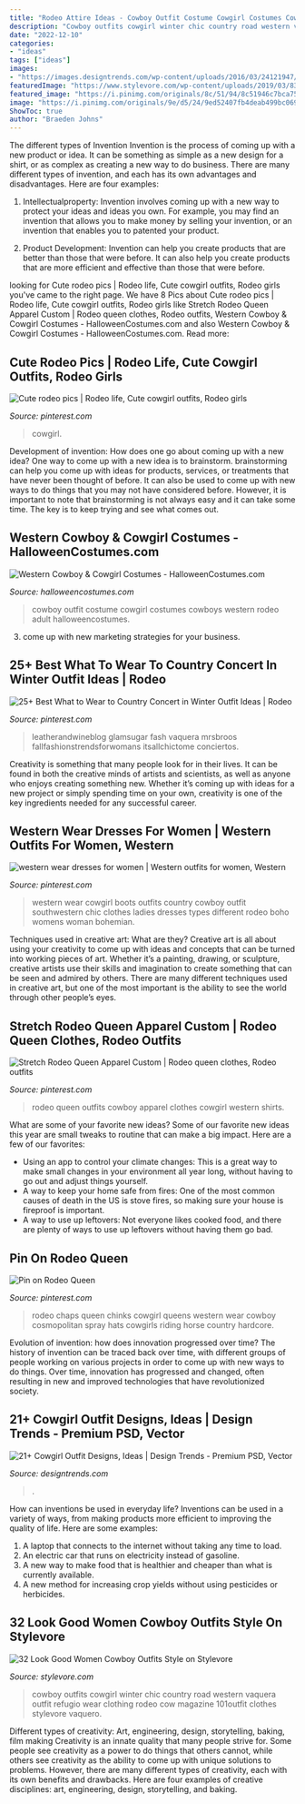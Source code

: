 ```yaml
---
title: "Rodeo Attire Ideas - Cowboy Outfit Costume Cowgirl Costumes Cowboys Western Rodeo Adult Halloweencostumes"
description: "Cowboy outfits cowgirl winter chic country road western vaquera outfit refugio wear clothing rodeo cow magazine 101outfit clothes stylevore vaquero"
date: "2022-12-10"
categories:
- "ideas"
tags: ["ideas"]
images:
- "https://images.designtrends.com/wp-content/uploads/2016/03/24121947/Elegant-Cowgirl-Dress.jpg"
featuredImage: "https://www.stylevore.com/wp-content/uploads/2019/03/83936d109be18900ca208f92fc61eed9.jpg"
featured_image: "https://i.pinimg.com/originals/8c/51/94/8c51946c7bca757dc205d92cd1f4487b.png"
image: "https://i.pinimg.com/originals/9e/d5/24/9ed52407fb4deab499bc0695623ce8c3.jpg"
ShowToc: true
author: "Braeden Johns"
---
```



The different types of Invention
Invention is the process of coming up with a new product or idea. It can be something as simple as a new design for a shirt, or as complex as creating a new way to do business. There are many different types of invention, and each has its own advantages and disadvantages. Here are four examples: 
1. Intellectualproperty: Invention involves coming up with a new way to protect your ideas and ideas you own. For example, you may find an invention that allows you to make money by selling your invention, or an invention that enables you to patented your product. 

2. Product Development: Invention can help you create products that are better than those that were before. It can also help you create products that are more efficient and effective than those that were before. 


	

		
looking for Cute rodeo pics | Rodeo life, Cute cowgirl outfits, Rodeo girls you've came to the right page. We have 8 Pics about Cute rodeo pics | Rodeo life, Cute cowgirl outfits, Rodeo girls like Stretch Rodeo Queen Apparel Custom | Rodeo queen clothes, Rodeo outfits, Western Cowboy &amp; Cowgirl Costumes - HalloweenCostumes.com and also Western Cowboy &amp; Cowgirl Costumes - HalloweenCostumes.com. Read more:
		
    
## Cute Rodeo Pics | Rodeo Life, Cute Cowgirl Outfits, Rodeo Girls

<img loading=lazy src="https://i.pinimg.com/originals/9e/d5/24/9ed52407fb4deab499bc0695623ce8c3.jpg" onerror="this.onerror=null;this.src='https://tse4.mm.bing.net/th?id=OIP.l2TG4TVwle52vA6KjBz-UAHaJ4&amp;pid=15.1';" alt="Cute rodeo pics | Rodeo life, Cute cowgirl outfits, Rodeo girls">

_Source: pinterest.com_

>cowgirl. 

	

Development of invention: How does one go about coming up with a new idea?
One way to come up with a new idea is to brainstorm. brainstorming can help you come up with ideas for products, services, or treatments that have never been thought of before. It can also be used to come up with new ways to do things that you may not have considered before. However, it is important to note that brainstorming is not always easy and it can take some time. The key is to keep trying and see what comes out.

    
## Western Cowboy &amp; Cowgirl Costumes - HalloweenCostumes.com

<img loading=lazy src="https://images.halloweencostumes.com/media/13/cowboys/adult-rodeo-cowboy-costume.jpg" onerror="this.onerror=null;this.src='https://tse4.mm.bing.net/th?id=OIP.JJ77rWNc0L9wntwVtG2L3AHaJj&amp;pid=15.1';" alt="Western Cowboy &amp; Cowgirl Costumes - HalloweenCostumes.com">

_Source: halloweencostumes.com_

>cowboy outfit costume cowgirl costumes cowboys western rodeo adult halloweencostumes. 

	

3. come up with new marketing strategies for your business.

    
## 25+ Best What To Wear To Country Concert In Winter Outfit Ideas | Rodeo

<img loading=lazy src="https://i.pinimg.com/originals/8c/51/94/8c51946c7bca757dc205d92cd1f4487b.png" onerror="this.onerror=null;this.src='https://tse3.mm.bing.net/th?id=OIP.mL_6DNjQr2U1LkO7LOc8fwHaJ3&amp;pid=15.1';" alt="25+ Best What to Wear to Country Concert in Winter Outfit Ideas | Rodeo">

_Source: pinterest.com_

>leatherandwineblog glamsugar fash vaquera mrsbroos fallfashionstrendsforwomans itsallchictome conciertos. 

	

Creativity is something that many people look for in their lives. It can be found in both the creative minds of artists and scientists, as well as anyone who enjoys creating something new. Whether it’s coming up with ideas for a new project or simply spending time on your own, creativity is one of the key ingredients needed for any successful career.

    
## Western Wear Dresses For Women | Western Outfits For Women, Western

<img loading=lazy src="https://i.pinimg.com/736x/13/4d/eb/134debf64156eaf9548abe5229ccea8d.jpg" onerror="this.onerror=null;this.src='https://tse2.mm.bing.net/th?id=OIP.hzrkSZaqZn49FuL0-E9QGAAAAA&amp;pid=15.1';" alt="western wear dresses for women | Western outfits for women, Western">

_Source: pinterest.com_

>western wear cowgirl boots outfits country cowboy outfit southwestern chic clothes ladies dresses types different rodeo boho womens woman bohemian. 

	

Techniques used in creative art: What are they?
Creative art is all about using your creativity to come up with ideas and concepts that can be turned into working pieces of art. Whether it’s a painting, drawing, or sculpture, creative artists use their skills and imagination to create something that can be seen and admired by others. There are many different techniques used in creative art, but one of the most important is the ability to see the world through other people’s eyes.

    
## Stretch Rodeo Queen Apparel Custom | Rodeo Queen Clothes, Rodeo Outfits

<img loading=lazy src="https://i.pinimg.com/originals/96/99/e8/9699e875dccce7107096a614211e4ce3.jpg" onerror="this.onerror=null;this.src='https://tse2.mm.bing.net/th?id=OIP.enXLOIslksB-JsrZVHVgpwHaJ4&amp;pid=15.1';" alt="Stretch Rodeo Queen Apparel Custom | Rodeo queen clothes, Rodeo outfits">

_Source: pinterest.com_

>rodeo queen outfits cowboy apparel clothes cowgirl western shirts. 

	

What are some of your favorite new ideas?
Some of our favorite new ideas this year are small tweaks to routine that can make a big impact. Here are a few of our favorites: 
- Using an app to control your climate changes: This is a great way to make small changes in your environment all year long, without having to go out and adjust things yourself. 
- A way to keep your home safe from fires: One of the most common causes of death in the US is stove fires, so making sure your house is fireproof is important. 
- A way to use up leftovers: Not everyone likes cooked food, and there are plenty of ways to use up leftovers without having them go bad.

    
## Pin On Rodeo Queen

<img loading=lazy src="https://i.pinimg.com/originals/e2/b8/08/e2b808cccf7e0c96ae1a6cc916ab8e03.jpg" onerror="this.onerror=null;this.src='https://tse3.mm.bing.net/th?id=OIP.bVShxjb2FAnvEswiMeQKRAHaLG&amp;pid=15.1';" alt="Pin on Rodeo Queen">

_Source: pinterest.com_

>rodeo chaps queen chinks cowgirl queens western wear cowboy cosmopolitan spray hats cowgirls riding horse country hardcore. 

	

Evolution of invention: how does innovation progressed over time?
The history of invention can be traced back over time, with different groups of people working on various projects in order to come up with new ways to do things. Over time, innovation has progressed and changed, often resulting in new and improved technologies that have revolutionized society.

    
## 21+ Cowgirl Outfit Designs, Ideas | Design Trends - Premium PSD, Vector

<img loading=lazy src="https://images.designtrends.com/wp-content/uploads/2016/03/24121947/Elegant-Cowgirl-Dress.jpg" onerror="this.onerror=null;this.src='https://tse2.mm.bing.net/th?id=OIP.GJm1KA2zARqchM05-O03jQHaHa&amp;pid=15.1';" alt="21+ Cowgirl Outfit Designs, Ideas | Design Trends - Premium PSD, Vector">

_Source: designtrends.com_

>. 

	

How can inventions be used in everyday life?
Inventions can be used in a variety of ways, from making products more efficient to improving the quality of life. Here are some examples: 
1. A laptop that connects to the internet without taking any time to load. 
2. An electric car that runs on electricity instead of gasoline. 
3. A new way to make food that is healthier and cheaper than what is currently available. 
4. A new method for increasing crop yields without using pesticides or herbicides.

    
## 32 Look Good Women Cowboy Outfits Style On Stylevore

<img loading=lazy src="https://www.stylevore.com/wp-content/uploads/2019/03/83936d109be18900ca208f92fc61eed9.jpg" onerror="this.onerror=null;this.src='https://tse1.mm.bing.net/th?id=OIP.CNSrWHz8j6zA6Q9jAOP1DAHaMV&amp;pid=15.1';" alt="32 Look Good Women Cowboy Outfits Style on Stylevore">

_Source: stylevore.com_

>cowboy outfits cowgirl winter chic country road western vaquera outfit refugio wear clothing rodeo cow magazine 101outfit clothes stylevore vaquero. 

	

Different types of creativity: Art, engineering, design, storytelling, baking, film making
Creativity is an innate quality that many people strive for. Some people see creativity as a power to do things that others cannot, while others see creativity as the ability to come up with unique solutions to problems. However, there are many different types of creativity, each with its own benefits and drawbacks. Here are four examples of creative disciplines: art, engineering, design, storytelling, and baking.

